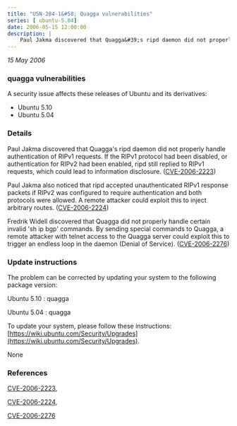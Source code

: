 ```yaml
---
title: "USN-284-1&#58; Quagga vulnerabilities"
series: [ ubuntu-5.04]
date: 2006-05-15 12:00:00
description: |
    Paul Jakma discovered that Quagga&#39;s ripd daemon did not properly handle authentication of RIPv1 requests. If the RIPv1 protocol had been disabled, or authentication for RIPv2 had been enabled, ripd still replied to RIPv1 requests, which could lead to information disclosure. ([CVE-2006-2223](http://people.ubuntu.com/~ubuntu-security/cve/CVE-2006-2223))
--- 
```

 
 

*15 May 2006*

### quagga vulnerabilities

A security issue affects these releases of Ubuntu and its derivatives:

* Ubuntu 5.10
* Ubuntu 5.04

### Details

Paul Jakma discovered that Quagga&#39;s ripd daemon did not properly handle authentication of RIPv1 requests. If the RIPv1 protocol had been disabled, or authentication for RIPv2 had been enabled, ripd still replied to RIPv1 requests, which could lead to information disclosure. ([CVE-2006-2223](http://people.ubuntu.com/~ubuntu-security/cve/CVE-2006-2223))

Paul Jakma also noticed that ripd accepted unauthenticated RIPv1 response packets if RIPv2 was configured to require authentication and both protocols were allowed. A remote attacker could exploit this to inject arbitrary routes. ([CVE-2006-2224](http://people.ubuntu.com/~ubuntu-security/cve/CVE-2006-2224))

Fredrik Widell discovered that Quagga did not properly handle certain invalid &#39;sh ip bgp&#39; commands. By sending special commands to Quagga, a remote attacker with telnet access to the Quagga server could exploit this to trigger an endless loop in the daemon (Denial of Service). ([CVE-2006-2276](http://people.ubuntu.com/~ubuntu-security/cve/CVE-2006-2276))

### Update instructions

The problem can be corrected by updating your system to the following package version:

Ubuntu 5.10
 : quagga 

Ubuntu 5.04
 : quagga 

To update your system, please follow these instructions: [https://wiki.ubuntu.com/Security/Upgrades](https://wiki.ubuntu.com/Security/Upgrades).

None

### References

 
 [CVE-2006-2223](http://people.ubuntu.com/~ubuntu-security/cve/CVE-2006-2223), 

 [CVE-2006-2224](http://people.ubuntu.com/~ubuntu-security/cve/CVE-2006-2224), 

 [CVE-2006-2276](http://people.ubuntu.com/~ubuntu-security/cve/CVE-2006-2276)
 

